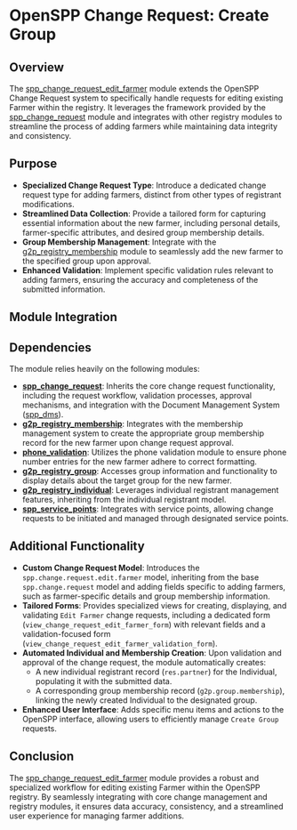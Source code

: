 # OpenSPP Change Request: Create Group

## Overview

The [spp_change_request_edit_farmer](spp_change_request_edit_farmer) module extends the OpenSPP Change Request system to specifically handle requests for editing existing Farmer within the registry. It leverages the framework provided by the [spp_change_request](spp_change_request) module and integrates with other registry modules to streamline the process of adding farmers while maintaining data integrity and consistency.

## Purpose

* **Specialized Change Request Type**: Introduce a dedicated change request type for adding farmers, distinct from other types of registrant modifications.
* **Streamlined Data Collection**:  Provide a tailored form for capturing essential information about the new farmer, including personal details, farmer-specific attributes, and desired group membership details.
* **Group Membership Management**:  Integrate with the [g2p_registry_membership](g2p_registry_membership) module to seamlessly add the new farmer to the specified group upon approval.
* **Enhanced Validation**: Implement specific validation rules relevant to adding farmers, ensuring the accuracy and completeness of the submitted information.

## Module Integration

## Dependencies

The module relies heavily on the following modules:

* **[spp_change_request](spp_change_request)**: Inherits the core change request functionality, including the request workflow, validation processes, approval mechanisms, and integration with the Document Management System ([spp_dms](spp_dms)).
* **[g2p_registry_membership](g2p_registry_membership)**: Integrates with the membership management system to create the appropriate group membership record for the new farmer upon change request approval.
* **[phone_validation](phone_validation)**: Utilizes the phone validation module to ensure phone number entries for the new farmer adhere to correct formatting.
* **[g2p_registry_group](g2p_registry_group)**:  Accesses group information and functionality to display details about the target group for the new farmer.
* **[g2p_registry_individual](g2p_registry_individual)**: Leverages individual registrant management features, inheriting from the individual registrant model.
* **[spp_service_points](spp_service_points)**:  Integrates with service points, allowing change requests to be initiated and managed through designated service points.

## Additional Functionality

* **Custom Change Request Model**:  Introduces the `spp.change.request.edit.farmer` model, inheriting from the base `spp.change.request` model and adding fields specific to adding farmers, such as farmer-specific details and group membership information.
* **Tailored Forms**: Provides specialized views for creating, displaying, and validating `Edit Farmer` change requests, including a dedicated form (`view_change_request_edit_farmer_form`) with relevant fields and a validation-focused form (`view_change_request_edit_farmer_validation_form`).
* **Automated Individual and Membership Creation**: Upon validation and approval of the change request, the module automatically creates:
    * A new individual registrant record (`res.partner`) for the Individual, populating it with the submitted data.
    * A corresponding group membership record (`g2p.group.membership`), linking the newly created Individual to the designated group.
* **Enhanced User Interface**: Adds specific menu items and actions to the OpenSPP interface, allowing users to efficiently manage `Create Group` requests.

## Conclusion

The [spp_change_request_edit_farmer](spp_change_request_edit_farmer) module provides a robust and specialized workflow for editing existing Farmer within the OpenSPP registry. By seamlessly integrating with core change management and registry modules, it ensures data accuracy, consistency, and a streamlined user experience for managing farmer additions.
